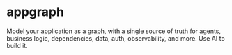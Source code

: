# appgraph
Model your application as a graph, with a single source of truth for agents, business logic, dependencies, data, auth, observability, and more. Use AI to build it.
